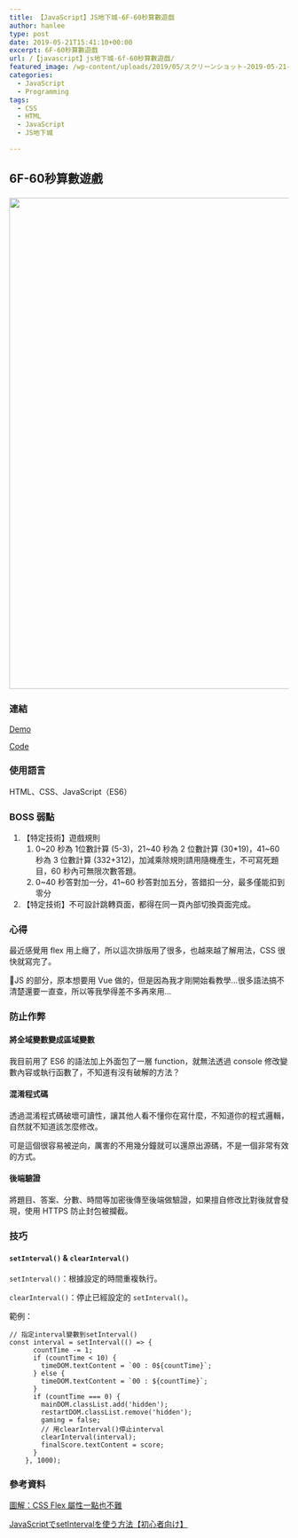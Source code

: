 ```yaml
---
title: 【JavaScript】JS地下城-6F-60秒算數遊戲
author: hanlee
type: post
date: 2019-05-21T15:41:10+00:00
excerpt: 6F-60秒算數遊戲
url: /【javascript】js地下城-6f-60秒算數遊戲/
featured_image: /wp-content/uploads/2019/05/スクリーンショット-2019-05-21-21.03.28.png
categories:
  - JavaScript
  - Programming
tags:
  - CSS
  - HTML
  - JavaScript
  - JS地下城

---
```

## 6F-60秒算數遊戲<figure class="wp-block-image">

<img loading="lazy" width="1024" height="886" src="https://blog.hanlee.co/wp-content/uploads/2019/05/スクリーンショット-2019-05-21-21.03.28-1024x886.png" alt="" class="wp-image-289" srcset="https://blog.hanlee.co/wp-content/uploads/2019/05/スクリーンショット-2019-05-21-21.03.28-1024x886.png 1024w, https://blog.hanlee.co/wp-content/uploads/2019/05/スクリーンショット-2019-05-21-21.03.28-300x260.png 300w, https://blog.hanlee.co/wp-content/uploads/2019/05/スクリーンショット-2019-05-21-21.03.28-768x665.png 768w, https://blog.hanlee.co/wp-content/uploads/2019/05/スクリーンショット-2019-05-21-21.03.28.png 1106w" sizes="(max-width: 1024px) 100vw, 1024px" /> </figure> 

### 連結

<a href="https://hannoeru.github.io/sec-game/" target="_blank" rel="noreferrer noopener" aria-label=" (新しいタブで開く)">Demo</a>

<a href="https://github.com/hannoeru/sec-game" target="_blank" rel="noreferrer noopener" aria-label=" (新しいタブで開く)">Code</a>

### 使用語言

HTML、CSS、JavaScript（ES6）

### BOSS 弱點

  1. 【特定技術】遊戲規則
      1. 0~20 秒為 1位數計算 (5-3)，21~40 秒為 2 位數計算 (30*19)，41~60 秒為 3 位數計算 (332+312)，加減乘除規則請用隨機產生，不可寫死題目，60 秒內可無限次數答題。
      2. 0~40 秒答對加一分，41~60 秒答對加五分，答錯扣一分，最多僅能扣到零分
  2. 【特定技術】不可設計跳轉頁面，都得在同一頁內部切換頁面完成。

### 心得

最近感覺用 flex 用上癮了，所以這次排版用了很多，也越來越了解用法，CSS 很快就寫完了。

JS 的部分，原本想要用 Vue 做的，但是因為我才剛開始看教學&#8230;很多語法搞不清楚還要一直查，所以等我學得差不多再來用&#8230;

### 防止作弊

#### 將全域變數變成區域變數

我目前用了 ES6 的語法加上外面包了一層 function，就無法透過 console 修改變數內容或執行函數了，不知道有沒有破解的方法？

#### 混淆程式碼

透過混淆程式碼破壞可讀性，讓其他人看不懂你在寫什麼，不知道你的程式邏輯，自然就不知道該怎麼修改。

可是這個很容易被逆向，厲害的不用幾分鐘就可以還原出源碼，不是一個非常有效的方式。

#### 後端驗證

將題目、答案、分數、時間等加密後傳至後端做驗證，如果擅自修改比對後就會發現，使用 HTTPS 防止封包被攔截。

### 技巧

#### `setInterval()` & `clearInterval()`

`setInterval()`：根據設定的時間重複執行。

`clearInterval()`：停止已經設定的 `setInterval()`。

範例：

<pre class="language-js"><code>// 指定interval變數到setInterval()
const interval = setInterval(() =&gt; {
      countTime -= 1;
      if (countTime &lt; 10) {
        timeDOM.textContent = `00 : 0${countTime}`;
      } else {
        timeDOM.textContent = `00 : ${countTime}`;
      }
      if (countTime === 0) {
        mainDOM.classList.add('hidden');
        restartDOM.classList.remove('hidden');
        gaming = false;
        // 用clearInterval()停止interval
        clearInterval(interval);
        finalScore.textContent = score;
      }
    }, 1000);</code></pre>

### 參考資料

<a href="https://wcc723.github.io/css/2017/07/21/css-flex/" target="_blank" rel="noreferrer noopener" aria-label=" (新しいタブで開く)">圖解：CSS Flex 屬性一點也不難</a>

<a href="https://techacademy.jp/magazine/5537" target="_blank" rel="noreferrer noopener" aria-label=" (新しいタブで開く)">JavaScriptでsetIntervalを使う方法【初心者向け】</a>